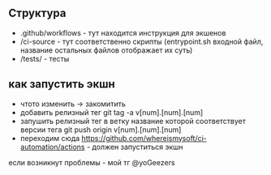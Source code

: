 ## Структура

- .github/workflows - тут находится инструкция для экшенов
- /ci-source - тут соответственно скрипты (entrypoint.sh входной файл, название остальных файлов отображает их суть)
- /tests/ - тесты

## как запустить экшн
- чтото изменить -> закомитить
- добавить релизный тег git tag -a v[num].[num].[num]
- запушить релизный тег в ветку название которой соответствует версии тега git push origin v[num].[num].[num]
- переходим сюда https://github.com/whereismysoft/ci-automation/actions - должен запуститься экшн

если возникнут проблемы - мой тг @yoGeezers
